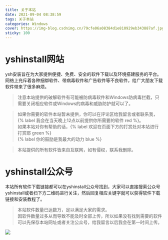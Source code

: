 ```yaml
---
title: 关于本站
date: 2021-09-04 08:38:59
tags: 关于本站
categories: Windows
cover: https://img-blog.csdnimg.cn/79cfe06a08384d1e810929eb343887af.jpg
sticky: 100
---
```


# yshinstall网站
ysh安装旨在为大家提供便捷、免费、安全的软件下载以及环境搭建服务的平台。网络上充斥着各种捆绑软件、带病毒软件和广告软件等不良软件，给广大朋友下载软件带来了很多麻烦。

> 注意本站提供的破解软件有可能被防病毒软件和Windows防病毒拦截，只需要关闭相应软件或Windows的病毒和威胁防护就可以了。

> 如果你需要的软件本站暂未提供，你可以在评论区给我留言或者联系我，{% label 我会在当天晚上12点以前提供你所需要的软件 red %}。      
> 如果本站对你有帮助的话，{% label 欢迎在页面下方的打赏处对本站进行打赏耶 green %}    
> {% label 你的鼓励是我最大的动力 blue %}     

> 本站提供的所有软件皆来自互联网，如有侵权，联系我删除。

# yshinstall公众号
本站所有软件下载链接都可以在yshinstall公众号找到，大家可以直接搜索公众号yshinstall或者扫下方二维码进行关注，然后回复相应关键字就可以获得软件下载链接和安装教程了。  

> 本站软件数量已达数万，足以满足大家的需求。    
> 因软件数量过多从而导致不能及时全部上传，所以如果没有找到需要的软件可以先保存本站网址或者关注公众号，给我留言以后我会在第一时间上传。    

![](https://img-blog.csdnimg.cn/f824f9d6c4ca40549a3d02de1938c17c.jpg#pic_center)

